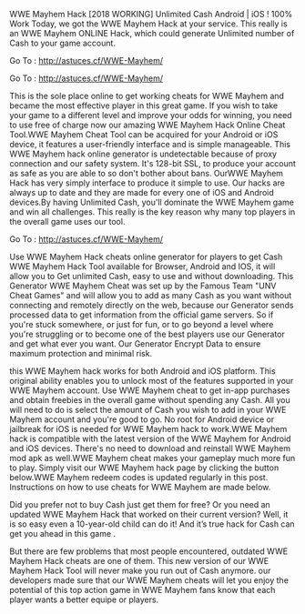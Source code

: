 WWE Mayhem Hack [2018 WORKING] Unlimited Cash Android | iOS ! 100% Work
Today, we got the WWE Mayhem Hack at your service. This really is an WWE Mayhem ONLINE Hack, which could generate Unlimited number of Cash to your game account. 

Go To : http://astuces.cf/WWE-Mayhem/ 

Go To : http://astuces.cf/WWE-Mayhem/ 

This is the sole place online to get working cheats for WWE Mayhem and became the most effective player in this great game. If you wish to take your game to a different level and improve your odds for winning, you need to use free of charge now our amazing WWE Mayhem Hack Online Cheat Tool.WWE Mayhem Cheat Tool can be acquired for your Android or iOS device, it features a user-friendly interface and is simple manageable. This WWE Mayhem hack online generator is undetectable because of proxy connection and our safety system. It's 128-bit SSL, to produce your account as safe as you are able to so don't bother about bans. OurWWE Mayhem Hack has very simply interface to produce it simple to use. Our hacks are always up to date and they are made for every one of iOS and Android devices.By having Unlimited Cash, you'll dominate the WWE Mayhem game and win all challenges. This really is the key reason why many top players in the overall game uses our tool.

Go To : http://astuces.cf/WWE-Mayhem/

Use WWE Mayhem Hack cheats online generator for players to get Cash
WWE Mayhem Hack Tool available for Browser, Android and IOS, it will allow you to Get unlimited Cash, easy to use and without downloading.
This Generator WWE Mayhem Cheat was set up by the Famous Team "UNV Cheat Games" and will allow you to add as many Cash as you want without connecting and remotely directly on the web, because our Generator sends processed data to get information from the official game servers.
So if you're stuck somewhere, or just for fun, or to go beyond a level where you're struggling or to become one of the best players use our Generator and get what ever you want. Our Generator Encrypt Data to ensure maximum protection and minimal risk.

this WWE Mayhem hack works for both Android and iOS platform. This original ability enables you to unlock most of the features supported in your WWE Mayhem account. Use WWE Mayhem cheat to get in-app purchases and obtain freebies in the overall game without spending any Cash. All you will need to do is select the amount of Cash you wish to add in your WWE Mayhem account and you're good to go. No root for Android device or jailbreak for iOS is needed for WWE Mayhem hack to work.WWE Mayhem hack is compatible with the latest version of the WWE Mayhem for Android and iOS devices. There's no need to download and reinstall WWE Mayhem mod apk as well.WWE Mayhem cheat makes your gameplay much more fun to play. Simply visit our WWE Mayhem hack page by clicking the button below.WWE Mayhem redeem codes is updated regularly in this post. Instructions on how to use cheats for WWE Mayhem are made below.

Did you prefer not to buy Cash just get them for free? Or you need an updated WWE Mayhem Hack that worked on their current version? Well, it is so easy even a 10-year-old child can do it!
And it’s true hack for Cash can get you ahead in this game .

But there are few problems that most people encountered, outdated WWE Mayhem Hack cheats are one of them. This new version of our WWE Mayhem Hack Tool will never make you run out of Cash anymore. our developers made sure that our WWE Mayhem cheats will let you enjoy the potential of this top action game in WWE Mayhem fans know that each player wants a better equipe or players.
